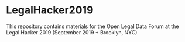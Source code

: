 # LegalHacker2019
This repository contains materials for the Open Legal Data Forum at the Legal Hacker 2019 (September 2019 + Brooklyn, NYC)
